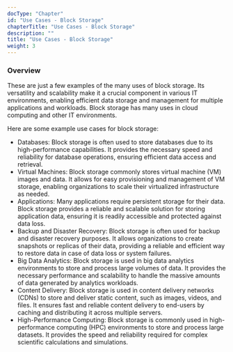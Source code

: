 ```yaml
---
docType: "Chapter"
id: "Use Cases - Block Storage"
chapterTitle: "Use Cases - Block Storage"
description: ""
title: "Use Cases - Block Storage"
weight: 3
---
```



### **Overview**

These are just a few examples of the many uses of block storage. Its versatility and scalability make it a crucial component in various IT environments, enabling efficient data storage and management for multiple applications and workloads. Block storage has many uses in cloud computing and other IT environments.

Here are some example use cases for block storage:

- Databases: Block storage is often used to store databases due to its high-performance capabilities. It provides the necessary speed and reliability for database operations, ensuring efficient data access and retrieval.
- Virtual Machines: Block storage commonly stores virtual machine (VM) images and data. It allows for easy provisioning and management of VM storage, enabling organizations to scale their virtualized infrastructure as needed.
- Applications: Many applications require persistent storage for their data. Block storage provides a reliable and scalable solution for storing application data, ensuring it is readily accessible and protected against data loss.
- Backup and Disaster Recovery: Block storage is often used for backup and disaster recovery purposes. It allows organizations to create snapshots or replicas of their data, providing a reliable and efficient way to restore data in case of data loss or system failures.
- Big Data Analytics: Block storage is used in big data analytics environments to store and process large volumes of data. It provides the necessary performance and scalability to handle the massive amounts of data generated by analytics workloads.
- Content Delivery: Block storage is used in content delivery networks (CDNs) to store and deliver static content, such as images, videos, and files. It ensures fast and reliable content delivery to end-users by caching and distributing it across multiple servers.
- High-Performance Computing: Block storage is commonly used in high-performance computing (HPC) environments to store and process large datasets. It provides the speed and reliability required for complex scientific calculations and simulations.

